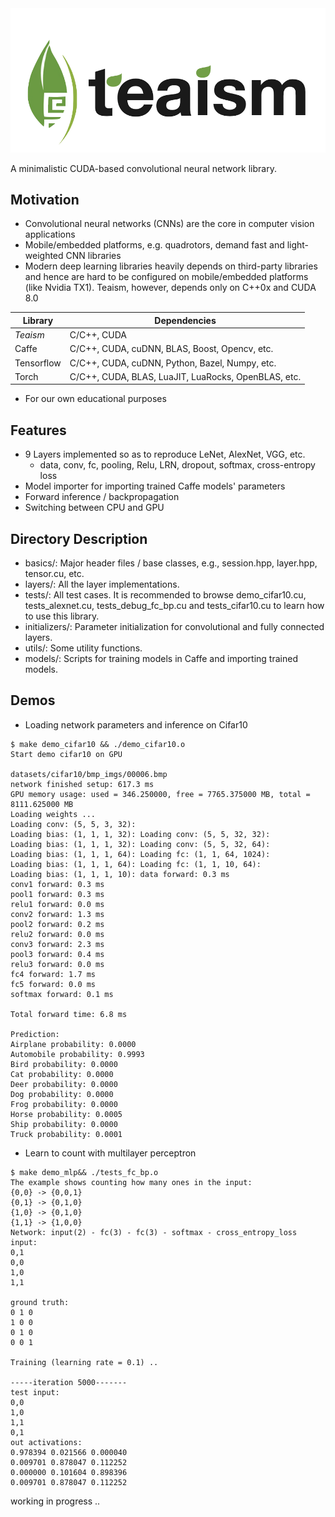 <!-- ![Teaism](logo.png "Teaism") -->

<img src="logo.png" width="700">
<!-- <img src="logo.png" height="42" width="42"> -->

A minimalistic CUDA-based convolutional neural network library.

## Motivation

- Convolutional neural networks (CNNs) are the core in computer vision applications
- Mobile/embedded platforms, e.g. quadrotors, demand fast and light-weighted CNN libraries
- Modern deep learning libraries heavily depends on third-party libraries and hence are hard to be configured on mobile/embedded platforms (like Nvidia TX1). Teaism, however, depends only on C++0x and CUDA 8.0 

| Library  | Dependencies |
| ------------- | ------------- |
| *Teaism*  | C/C++, CUDA  |
| Caffe | C/C++, CUDA, cuDNN, BLAS, Boost, Opencv, etc. |
| Tensorflow | C/C++, CUDA, cuDNN, Python, Bazel, Numpy, etc. |
| Torch | C/C++, CUDA, BLAS, LuaJIT, LuaRocks, OpenBLAS, etc. |


- For our own educational purposes

## Features

- 9 Layers implemented so as to reproduce LeNet, AlexNet, VGG, etc.
	- data, conv, fc, pooling, Relu, LRN, dropout, softmax, cross-entropy loss
- Model importer for importing trained Caffe models' parameters
- Forward inference / backpropagation
- Switching between CPU and GPU

## Directory Description
- basics/:  Major header files / base classes, e.g., session.hpp, layer.hpp, tensor.cu, etc.
- layers/:  All the layer implementations.
- tests/:  All test cases. It is recommended to browse demo_cifar10.cu, tests_alexnet.cu, tests_debug_fc_bp.cu and tests_cifar10.cu to learn how to use this library.
- initializers/:  Parameter initialization for convolutional and fully connected layers.
- utils/:  Some utility functions.
- models/:  Scripts for training models in Caffe and importing trained models.

## Demos

- Loading network parameters and inference on Cifar10

```
$ make demo_cifar10 && ./demo_cifar10.o
Start demo cifar10 on GPU

datasets/cifar10/bmp_imgs/00006.bmp
network finished setup: 617.3 ms 
GPU memory usage: used = 346.250000, free = 7765.375000 MB, total = 8111.625000 MB
Loading weights ...
Loading conv: (5, 5, 3, 32): 
Loading bias: (1, 1, 1, 32): Loading conv: (5, 5, 32, 32): 
Loading bias: (1, 1, 1, 32): Loading conv: (5, 5, 32, 64): 
Loading bias: (1, 1, 1, 64): Loading fc: (1, 1, 64, 1024): 
Loading bias: (1, 1, 1, 64): Loading fc: (1, 1, 10, 64): 
Loading bias: (1, 1, 1, 10): data forward: 0.3 ms 
conv1 forward: 0.3 ms 
pool1 forward: 0.3 ms 
relu1 forward: 0.0 ms 
conv2 forward: 1.3 ms 
pool2 forward: 0.2 ms 
relu2 forward: 0.0 ms 
conv3 forward: 2.3 ms 
pool3 forward: 0.4 ms 
relu3 forward: 0.0 ms 
fc4 forward: 1.7 ms 
fc5 forward: 0.0 ms 
softmax forward: 0.1 ms 

Total forward time: 6.8 ms

Prediction: 
Airplane probability: 0.0000 
Automobile probability: 0.9993 
Bird probability: 0.0000 
Cat probability: 0.0000 
Deer probability: 0.0000 
Dog probability: 0.0000 
Frog probability: 0.0000 
Horse probability: 0.0005 
Ship probability: 0.0000 
Truck probability: 0.0001
```

- Learn to count with multilayer perceptron

```
$ make demo_mlp&& ./tests_fc_bp.o
The example shows counting how many ones in the input: 
{0,0} -> {0,0,1} 
{0,1} -> {0,1,0} 
{1,0} -> {0,1,0} 
{1,1} -> {1,0,0}
Network: input(2) - fc(3) - fc(3) - softmax - cross_entropy_loss
input: 
0,1
0,0
1,0
1,1

ground truth: 
0 1 0
1 0 0
0 1 0
0 0 1

Training (learning rate = 0.1) .. 

-----iteration 5000-------
test input: 
0,0
1,0
1,1
0,1
out activations:
0.978394 0.021566 0.000040 
0.009701 0.878047 0.112252 
0.000000 0.101604 0.898396 
0.009701 0.878047 0.112252
```

working in progress .. 